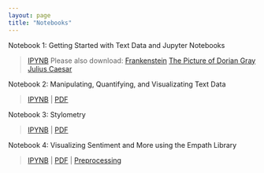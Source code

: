```yaml
---
layout: page
title: "Notebooks"
---
```


Notebook 1: Getting Started with Text Data and Jupyter Notebooks <br>
> [IPYNB](notebooks/notebook1_getting_started_with_text_data_and_jupyter_notebooks.ipynb)
> Please also download:
> [Frankenstein](notebooks/frankenstein.txt)
> [The Picture of Dorian Gray](notebooks/picture_of_dorian_gray.txt)
> [Julius Caesar](notebooks/julius_caesar.txt)

Notebook 2: Manipulating, Quantifying, and Visualizating Text Data <br>
> [IPYNB](notebooks/soc128d_notebook_2_manipulating_quantifying_visualizing_text_data.ipynb) \| [PDF](soc128d_notebook_2_manipulating_quantifying_visualizing_text_data.pdf) <br>

Notebook 3: Stylometry <br>
> [IPYNB](notebooks/soc128d_notebook_3_stylometry.ipynb) \| [PDF](notebooks/soc128d_notebook_3_stylometry.pdf) <br>

Notebook 4: Visualizing Sentiment and More using the Empath Library <br>
> [IPYNB](notebooks/soc128d_notebook_4_visualizing_sentiment_and_more_using_the_empath_library.ipynb) \| [PDF](notebooks/soc128d_notebook_4_visualizing_sentiment_and_more_using_the_empath_library.pdf) \| [Preprocessing](notebooks/preprocessing_corpus_for_notebook4.ipynb) <br>
